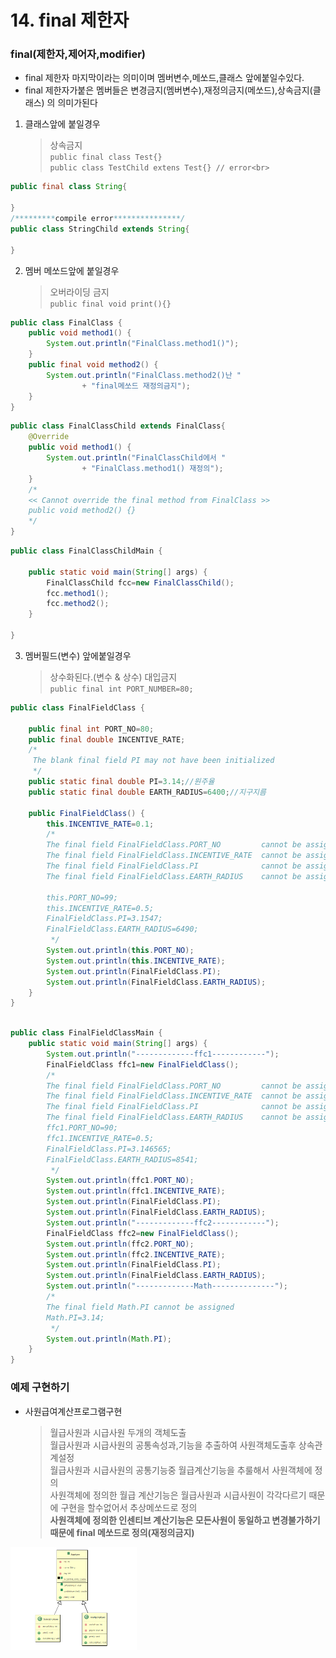 # 14. final 제한자

### final(제한자,제어자,modifier)

- final 제한자 마지막이라는 의미이며 멤버변수,메쏘드,클래스 앞에붙일수있다.
- final 제한자가붙은 멤버들은 변경금지(멤버변수),재정의금지(메쏘드),상속금지(클래스) 의 의미가된다


1. 클래스앞에 붙일경우
	 >상속금지<br>
      ```public final class Test{}```<br>
	  ```public class TestChild extens Test{} // error<br>```
      

	  
 ```java
public final class String{

}
/*********compile error***************/
public class StringChild extends String{

}
 ```


2. 멤버 메쏘드앞에 붙일경우 
     >오버라이딩 금지<br>
      ```public final void print(){}```<br>

```java
public class FinalClass {
	public void method1() {
		System.out.println("FinalClass.method1()");
	}
	public final void method2() {
		System.out.println("FinalClass.method2()난 "
				+ "final메쏘드 재정의금지");
	}
}
```
```java
public class FinalClassChild extends FinalClass{
	@Override
	public void method1() {
		System.out.println("FinalClassChild에서 "
				+ "FinalClass.method1() 재정의");
	}
	/*
	<< Cannot override the final method from FinalClass >>
	public void method2() {}
	*/
}
```
```java
public class FinalClassChildMain {

	public static void main(String[] args) {
		FinalClassChild fcc=new FinalClassChild();
		fcc.method1();
		fcc.method2();
	}

}

```

       
3. 멤버필드(변수) 앞에붙일경우
      > 상수화된다.(변수 & 상수) 
      > 대입금지<br>
      >```public final int PORT_NUMBER=80;```

```java
public class FinalFieldClass {

	public final int PORT_NO=80;
	public final double INCENTIVE_RATE;
	/*
	 The blank final field PI may not have been initialized 
	 */
	public static final double PI=3.14;//원주율
	public static final double EARTH_RADIUS=6400;//지구지름
	
	public FinalFieldClass() {
		this.INCENTIVE_RATE=0.1;
		/*
		The final field FinalFieldClass.PORT_NO 		cannot be assigned
		The final field FinalFieldClass.INCENTIVE_RATE 	cannot be assigned
		The final field FinalFieldClass.PI 				cannot be assigned
		The final field FinalFieldClass.EARTH_RADIUS 	cannot be assigned
		
		this.PORT_NO=99;
		this.INCENTIVE_RATE=0.5;
		FinalFieldClass.PI=3.1547;
		FinalFieldClass.EARTH_RADIUS=6490;
		 */
		System.out.println(this.PORT_NO);
		System.out.println(this.INCENTIVE_RATE);
		System.out.println(FinalFieldClass.PI);
		System.out.println(FinalFieldClass.EARTH_RADIUS);
	}
}
```

```java

public class FinalFieldClassMain {
	public static void main(String[] args) {
		System.out.println("-------------ffc1------------");
		FinalFieldClass ffc1=new FinalFieldClass();
		/*
		The final field FinalFieldClass.PORT_NO 		cannot be assigned
		The final field FinalFieldClass.INCENTIVE_RATE 	cannot be assigned
		The final field FinalFieldClass.PI 				cannot be assigned
		The final field FinalFieldClass.EARTH_RADIUS 	cannot be assigned
		ffc1.PORT_NO=90;
		ffc1.INCENTIVE_RATE=0.5;
		FinalFieldClass.PI=3.146565;
		FinalFieldClass.EARTH_RADIUS=8541;
		 */
		System.out.println(ffc1.PORT_NO);
		System.out.println(ffc1.INCENTIVE_RATE);
		System.out.println(FinalFieldClass.PI);
		System.out.println(FinalFieldClass.EARTH_RADIUS);
		System.out.println("-------------ffc2------------");
		FinalFieldClass ffc2=new FinalFieldClass();
		System.out.println(ffc2.PORT_NO);
		System.out.println(ffc2.INCENTIVE_RATE);
		System.out.println(FinalFieldClass.PI);
		System.out.println(FinalFieldClass.EARTH_RADIUS);
		System.out.println("-------------Math--------------");
		/*
		The final field Math.PI cannot be assigned
		Math.PI=3.14;
		 */
		System.out.println(Math.PI);
	}
}

```

### 예제 구현하기

  - 사원급여계산프로그램구현
    >월급사원과 시급사원 두개의 객체도출<br> 
	>월급사원과 시급사원의 공통속성과,기능을 추출하여 사원객체도출후 상속관계설정<br>
	>월급사원과 시급사원의 공통기능중 월급계산기능을 추룰해서 사원객체에 정의<br>
	   >사원객체에 정의한 월급     계산기능은 월급사원과 시급사원이 각각다르기 때문에 구현을 할수없어서 추상메쏘드로 정의<br>
	   >**사원객체에 정의한 인센티브 계산기능은 모든사원이 동일하고 변경불가하기 때문에 final 메쏘드로 정의(재정의금지)**<br>       
   

   
   <img src='image-18.png' width='40%' height='50%'>